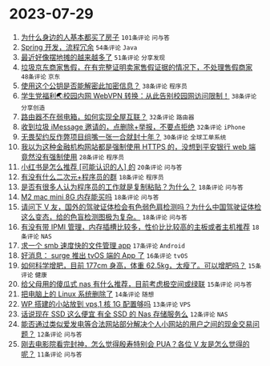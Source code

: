 # 2023-07-29

1. [为什么身边的人基本都买了房子](https://www.v2ex.com/t/960714) `101条评论` `问与答`
1. [Spring 开发，流程冗余](https://www.v2ex.com/t/960762) `54条评论` `Java`
1. [最近好像摆地摊的越来越多了](https://www.v2ex.com/t/960727) `51条评论` `分享发现`
1. [垃圾京东商家售假，在有完整证明卖家售假证据的情况下，不处理售假商家](https://www.v2ex.com/t/960778) `48条评论` `京东`
1. [使用这个公钥是否能解密此加密信息？](https://www.v2ex.com/t/960808) `38条评论` `程序员`
1. [学生党福利🌏校园内网 WebVPN 转换：从此告别校园网访问限制！](https://www.v2ex.com/t/960716) `38条评论` `分享创造`
1. [路由器不在弱电箱，如何实现全屋互联？](https://www.v2ex.com/t/960711) `32条评论` `路由器`
1. [收到垃圾 iMessage 邀请的，点删除+举报，不要点拒绝](https://www.v2ex.com/t/960720) `32条评论` `iPhone`
1. [无畏契约反作弊项目组嘴一张一合就封十年？](https://www.v2ex.com/t/960755) `30条评论` `全球工单系统`
1. [我以为这种金融机构网站都是强制使用 HTTPS 的，没想到平安银行 web 端竟然没有强制使用](https://www.v2ex.com/t/960735) `28条评论` `程序员`
1. [小红书是怎么推荐 [可能认识的人] 的](https://www.v2ex.com/t/960798) `20条评论` `问与答`
1. [有没有什么二次元+程序员的群](https://www.v2ex.com/t/960820) `18条评论` `程序员`
1. [是否有很多人认为程序员的工作就是复制粘贴？为什么？](https://www.v2ex.com/t/960812) `18条评论` `问与答`
1. [M2 mac mini 8G 内存能买吗](https://www.v2ex.com/t/960772) `18条评论` `问与答`
1. [请问下 V 友，国外的驾驶证体检会有色弱色肩检测吗？为什么中国驾驶证体检这么变态，给的色盲检测图极为复杂。](https://www.v2ex.com/t/960754) `18条评论` `问与答`
1. [有没有带 IPMI 管理，内存插槽比较多，性价比比较高的主板或者主机推荐](https://www.v2ex.com/t/960745) `18条评论` `NAS`
1. [求一个 smb 速度快的文件管理 app](https://www.v2ex.com/t/960865) `17条评论` `Android`
1. [好消息： surge 推出 tvOS 端的 App 了](https://www.v2ex.com/t/960850) `16条评论` `tvOS`
1. [如何科学增肥，目前 177cm 身高，体重 62.5kg，太瘦了。可以增肥吗？](https://www.v2ex.com/t/960852) `15条评论` `健康`
1. [给父母用的傻瓜式 nas 有什么推荐，目前考虑极空间或绿联](https://www.v2ex.com/t/960771) `15条评论` `问与答`
1. [把电脑上的 Linux 系统删除了](https://www.v2ex.com/t/960860) `14条评论` `随想`
1. [WP 搭建的小站放到 vps,1 核 1G 配置够吗](https://www.v2ex.com/t/960710) `13条评论` `VPS`
1. [话说现在 SSD 这么便宜 有全 SSD 的 Nas 存储服务么](https://www.v2ex.com/t/960709) `12条评论` `NAS`
1. [能否通过类似爱发电等合法网站部分解决个人小网站的用户之间的现金交易问题？](https://www.v2ex.com/t/960707) `12条评论` `问与答`
1. [刚去电影院看完封神，怎么觉得殷寿特别会 PUA？各位 V 友是怎么觉得的呢？](https://www.v2ex.com/t/960795) `11条评论` `问与答`
